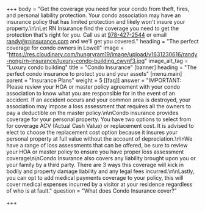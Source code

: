 +++
body = "Get the coverage you need for your condo from theft, fires, and personal liability protection. Your condo association may have an insurance policy that has limited protection and likely won't insure your property.\n\nLet RN Insurance find the coverage you need to get the protection that's right for you. Call us at [978-427-2544](tel:978-427-2544) or email [randy@rninsurance.com](mailto:randy@rninsurance.com) and we'll get you covered."
heading = "The perfect coverage for condo owners in Lowell"
image = "https://res.cloudinary.com/hungryram19/image/upload/v1631230616/randy-nong/rn-insurance/luxury-condo-building_cwvnf3.jpg"
image_alt_tag = "Luxury condo building"
title = "Condo Insurance"
[banner]
heading = "The perfect condo insurance to protect you and your assets"
[menu.main]
parent = "Insurance Plans"
weight = 5
[[faq]]
answer = "IMPORTANT: Please review your HOA or master policy agreement with your condo association to know what you are responsible for in the event of an accident. If an accident occurs and your common area is destroyed, your association may impose a loss assessment that requires all the owners to pay a deductible on the master policy.\n\nCondo insurance provides coverage for your personal property. You have two options to select from for coverage ACV (Actual Cash Value) or replacement cost. It is advised to elect to choose the replacement cost option because it insures your personal property at full value without the account of depreciation.\n\nWe have a range of loss assessments that can be offered, be sure to review your HOA or master policy to ensure you have proper loss assessment coverage\n\nCondo Insurance also covers any liability brought upon you or your family by a third party. There are 3 ways this coverage will kick in bodily and property damage liability and any legal fees incurred.\n\nLastly, you can opt to add medical payments coverage to your policy, this will cover medical expenses incurred by a visitor at your residence regardless of who is at fault."
question = "What does Condo Insurance cover?"

+++
